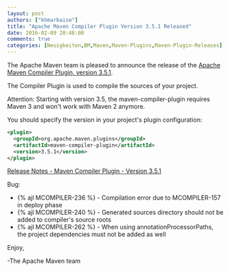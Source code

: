 ```yaml
---
layout: post
authors: ["khmarbaise"]
title: "Apache Maven Compiler Plugin Version 3.5.1 Released"
date: 2016-02-09 20:48:00
comments: true
categories: [Neuigkeiten,BM,Maven,Maven-Plugins,Maven-Plugin-Releases]
---
```

The Apache Maven team is pleased to announce the release of the 
[Apache Maven Compiler Plugin, version 3.5.1](https://maven.apache.org/plugins/maven-compiler-plugin/).

The Compiler Plugin is used to compile the sources of your project. 

Attention: Starting with version 3.5, the maven-compiler-plugin requires
Maven 3 and won't work with Maven 2 anymore.


You should specify the version in your project's plugin configuration:

``` xml
<plugin>
  <groupId>org.apache.maven.plugins</groupId>
  <artifactId>maven-compiler-plugin</artifactId>
  <version>3.5.1</version>
</plugin>
```

<!-- more -->

[Release Notes - Maven Compiler Plugin - Version 3.5.1](https://issues.apache.org/jira/secure/ReleaseNote.jspa?projectId=12317225&amp;version=12334747)

Bug:

 * {% ajl MCOMPILER-236 %} -  Compilation error due to MCOMPILER-157 in deploy phase
 * {% ajl MCOMPILER-240 %} -  Generated sources directory should not be added to compiler's source roots
 * {% ajl MCOMPILER-262 %} -  When using annotationProcessorPaths, the project dependencies must not be added as well

Enjoy,

-The Apache Maven team


